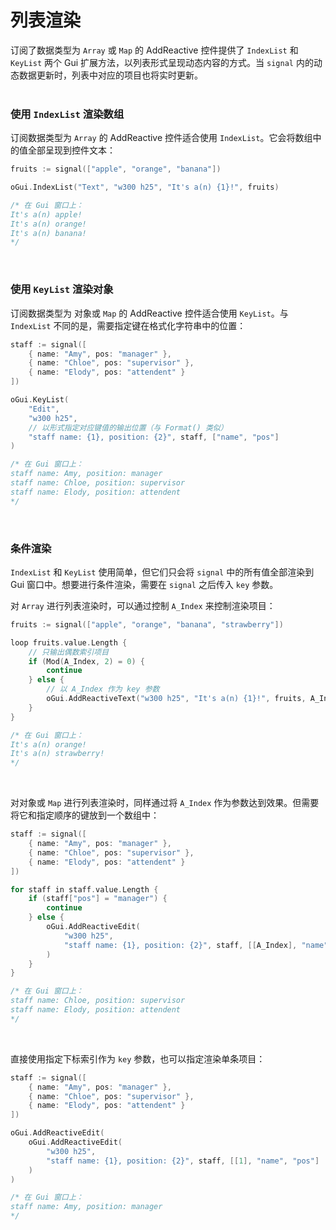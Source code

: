 # 列表渲染

订阅了数据类型为 `Array` 或 `Map` 的 AddReactive 控件提供了 `IndexList` 和 `KeyList` 两个 Gui 扩展方法，以列表形式呈现动态内容的方式。当 `signal` 内的动态数据更新时，列表中对应的项目也将实时更新。
<br>
<br>

### 使用 `IndexList` 渲染数组

订阅数据类型为 `Array` 的 AddReactive 控件适合使用 `IndexList`。它会将数组中的值全部呈现到控件文本：

```go
fruits := signal(["apple", "orange", "banana"])

oGui.IndexList("Text", "w300 h25", "It's a(n) {1}!", fruits)

/* 在 Gui 窗口上：
It's a(n) apple!
It's a(n) orange!
It's a(n) banana!
*/
```

<br>

### 使用 `KeyList` 渲染对象

订阅数据类型为 对象或 `Map` 的 AddReactive 控件适合使用 `KeyList`。与 `IndexList` 不同的是，需要指定键在格式化字符串中的位置：

```go
staff := signal([
    { name: "Amy", pos: "manager" },
    { name: "Chloe", pos: "supervisor" },
    { name: "Elody", pos: "attendent" }
])

oGui.KeyList(
    "Edit",
    "w300 h25",
    // 以形式指定对应键值的输出位置（与 Format() 类似）
    "staff name: {1}, position: {2}", staff, ["name", "pos"]
)

/* 在 Gui 窗口上：
staff name: Amy, position: manager
staff name: Chloe, position: supervisor
staff name: Elody, position: attendent
*/
```

<br>

### 条件渲染

`IndexList` 和 `KeyList` 使用简单，但它们只会将 `signal` 中的所有值全部渲染到 Gui 窗口中。想要进行条件渲染，需要在 `signal` 之后传入 `key` 参数。

对 `Array` 进行列表渲染时，可以通过控制 `A_Index` 来控制渲染项目：

```go
fruits := signal(["apple", "orange", "banana", "strawberry"])

loop fruits.value.Length {
    // 只输出偶数索引项目
    if (Mod(A_Index, 2) = 0) {
        continue
    } else {
        // 以 A_Index 作为 key 参数
        oGui.AddReactiveText("w300 h25", "It's a(n) {1}!", fruits, A_Index)
    }
}

/* 在 Gui 窗口上：
It's a(n) orange!
It's a(n) strawberry!
*/
```

<br>

对对象或 `Map` 进行列表渲染时，同样通过将 `A_Index` 作为参数达到效果。但需要将它和指定顺序的键放到一个数组中：

```go
staff := signal([
    { name: "Amy", pos: "manager" },
    { name: "Chloe", pos: "supervisor" },
    { name: "Elody", pos: "attendent" }
])

for staff in staff.value.Length {
    if (staff["pos"] = "manager") {
        continue
    } else {
        oGui.AddReactiveEdit(
            "w300 h25",
            "staff name: {1}, position: {2}", staff, [[A_Index], "name", "pos"]
        )
    }
}

/* 在 Gui 窗口上：
staff name: Chloe, position: supervisor
staff name: Elody, position: attendent
*/
```

<br>

直接使用指定下标索引作为 `key` 参数，也可以指定渲染单条项目：

```go
staff := signal([
    { name: "Amy", pos: "manager" },
    { name: "Chloe", pos: "supervisor" },
    { name: "Elody", pos: "attendent" }
])

oGui.AddReactiveEdit(
    oGui.AddReactiveEdit(
        "w300 h25",
        "staff name: {1}, position: {2}", staff, [[1], "name", "pos"]
    )
)

/* 在 Gui 窗口上：
staff name: Amy, position: manager
*/
```
